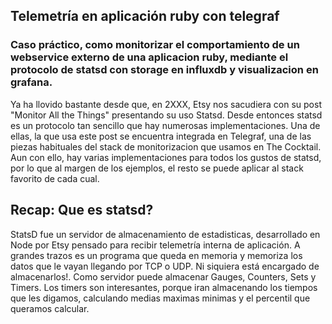 ## Telemetría en aplicación ruby con telegraf

### Caso práctico, como monitorizar el comportamiento de un webservice externo de una aplicacion ruby, mediante el protocolo de statsd con storage en influxdb y visualizacion en grafana.

Ya ha llovido bastante desde que, en 2XXX, Etsy nos sacudiera con su post "Monitor All the Things" presentando su uso Statsd. Desde entonces statsd es un protocolo tan sencillo que hay numerosas implementaciones. Una de ellas, la que usa este post se encuentra integrada en Telegraf, una de las piezas habituales del stack de monitorizacion que usamos en The Cocktail. Aun con ello, hay varias implementaciones para todos los gustos de statsd, por lo que al margen de los ejemplos, el resto se puede aplicar al stack favorito de cada cual.

## Recap: Que es statsd? 

StatsD fue un servidor de almacenamiento de estadisticas, desarrollado en Node por Etsy pensado para recibir telemetría interna de aplicación. A grandes trazos es un programa que queda en memoria y memoriza los datos que le vayan llegando por TCP o UDP. Ni siquiera está encargado de almacenarlos!. Como servidor puede almacenar Gauges, Counters, Sets y Timers. Los timers son interesantes, porque iran almacenando los tiempos que les digamos, calculando medias maximas minimas y el percentil que queramos calcular.



